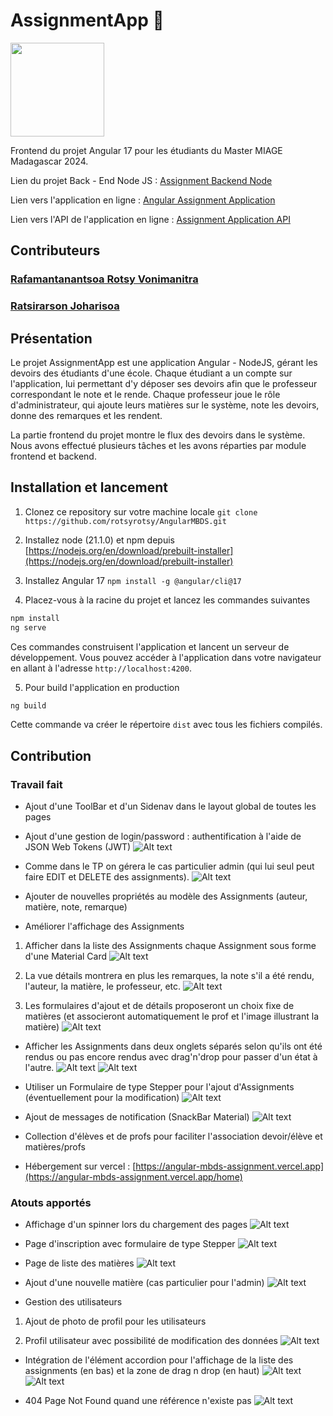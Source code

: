 # AssignmentApp 📖
<img src="https://miro.medium.com/v2/resize:fit:1400/1*Klh1l7wkoG6PDPb9A5oCHQ.png" width="150">  

Frontend du projet Angular 17 pour les étudiants du Master MIAGE Madagascar 2024.

Lien du projet Back - End Node JS : [Assignment Backend Node](https://github.com/Junx2001/MBDSNode)

Lien vers l'application en ligne : [Angular Assignment Application](https://angular-mbds-assignment.vercel.app/home)

Lien vers l'API de l'application en ligne : [Assignment Application API](https://assignmentapp.me/api)

## Contributeurs

### [Rafamantanantsoa Rotsy Vonimanitra](https://github.com/rotsyrotsy)
### [Ratsirarson Joharisoa](https://github.com/Junx2001)

## Présentation
Le projet AssignmentApp est une application Angular - NodeJS, gérant les devoirs des étudiants d'une école.
Chaque étudiant a un compte sur l'application, lui permettant d'y déposer ses devoirs afin que le professeur
correspondant le note et le rende. Chaque professeur joue le rôle d'administrateur, qui ajoute leurs matières
sur le système, note les devoirs, donne des remarques et les rendent.

La partie frontend du projet montre le flux des devoirs dans le système.
Nous avons effectué plusieurs tâches et les avons réparties par module frontend et backend.

## Installation et lancement
1. Clonez ce repository sur votre machine locale
`git clone https://github.com/rotsyrotsy/AngularMBDS.git`

2. Installez node (21.1.0) et npm depuis [https://nodejs.org/en/download/prebuilt-installer](https://nodejs.org/en/download/prebuilt-installer)

3. Installez Angular 17
`npm install -g @angular/cli@17`

4. Placez-vous à la racine du projet et lancez les commandes suivantes
```sh
npm install
ng serve
```

Ces commandes construisent l'application et lancent un serveur de développement. Vous pouvez accéder à l'application dans votre navigateur en allant à l'adresse `http://localhost:4200`.

5. Pour build l'application en production
```sh
ng build
```
Cette commande va créer le répertoire `dist` avec tous les fichiers compilés.  

## Contribution

### Travail fait

* Ajout d'une ToolBar et d'un Sidenav dans le layout global de toutes les pages
 
* Ajout d'une gestion de login/password : authentification à l'aide de JSON Web Tokens (JWT)
![Alt text](/screenshots/login.png?raw=true "login")
     
* Comme dans le TP on gérera le cas particulier admin (qui lui seul peut faire EDIT et DELETE des assignments).
![Alt text](/screenshots/show1.png?raw=true "show")

* Ajouter de nouvelles propriétés au modèle des Assignments (auteur, matière, note, remarque)

* Améliorer l'affichage des Assignments
1. Afficher dans la liste des Assignments chaque Assignment sous forme d'une Material Card
![Alt text](/screenshots/2.png?raw=true "Material cards")

2. La vue détails montrera en plus les remarques, la note s'il a été rendu, l'auteur, la matière, le professeur, etc.
![Alt text](/screenshots/show.png?raw=true "show")

3. Les formulaires d'ajout et de détails proposeront un choix fixe de matières (et associeront automatiquement le prof et l'image illustrant la matière)
![Alt text](/screenshots/add2.png?raw=true "add assignments with subject")

* Afficher les Assignments dans deux onglets séparés selon qu'ils ont été rendus ou pas encore rendus avec drag'n'drop pour passer d'un état à l'autre.
![Alt text](/screenshots/dragdrop2.png?raw=true "drag & drop avant le rendu")
![Alt text](/screenshots/dragdrop.png?raw=true "drag & drop")
     

* Utiliser un Formulaire de type Stepper pour l'ajout d'Assignments (éventuellement pour la modification)
![Alt text](/screenshots/3.png?raw=true "stepper")

* Ajout de messages de notification (SnackBar Material)
![Alt text](/screenshots/notif.png?raw=true "Snackbar Material")

* Collection d'élèves et de profs pour faciliter l'association devoir/élève et matières/profs

* Hébergement sur vercel : [https://angular-mbds-assignment.vercel.app](https://angular-mbds-assignment.vercel.app/home)

### Atouts apportés
* Affichage d'un spinner lors du chargement des pages
![Alt text](/screenshots/loading.gif?raw=true "loading")

* Page d'inscription avec formulaire de type Stepper
![Alt text](/screenshots/register.png?raw=true "inscription")

* Page de liste des matières
![Alt text](/screenshots/matieres.png?raw=true "matières")

* Ajout d'une nouvelle matière (cas particulier pour l'admin)
![Alt text](/screenshots/ajout-matiere.png?raw=true "ajout matière")

* Gestion des utilisateurs
1. Ajout de photo de profil pour les utilisateurs

2. Profil utilisateur avec possibilité de modification des données
![Alt text](/screenshots/profil.png?raw=true "profil")

* Intégration de l'élément accordion pour l'affichage de la liste des assignments (en bas) et la zone de drag n drop (en haut)
![Alt text](/screenshots/accordion1.png?raw=true "Accordion expanded for assignment list")
![Alt text](/screenshots/accordion2.png?raw=true "Accordion expanded for assignment state")

* 404 Page Not Found quand une référence n'existe pas
![Alt text](/screenshots/404.png?raw=true "page not found")

